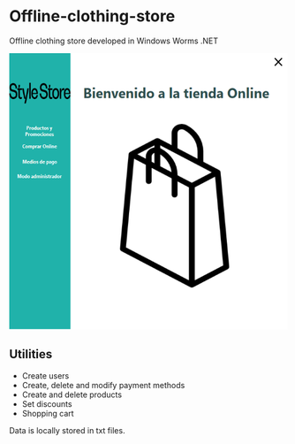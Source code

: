 # Offline-clothing-store
Offline clothing store developed in Windows Worms .NET

<p align="center">
  <img height="500" src="https://raw.githubusercontent.com/SebaPrieto1/Offline-clothing-store/main/Iconos/app.png" />
</p>

## Utilities
* Create users
* Create, delete and modify payment methods
* Create and delete products
* Set discounts
* Shopping cart

Data is locally stored in txt files.

